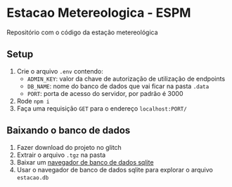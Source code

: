 # Estacao Metereologica - ESPM

Repositório com o código da estação metereológica

## Setup

1. Crie o arquivo `.env` contendo:
   - `ADMIN_KEY`: valor da chave de autorização de utilização de endpoints
   - `DB_NAME`: nome do banco de dados que vai ficar na pasta `.data`
   - `PORT`: porta de acesso do servidor, por padrão é 3000
2. Rode `npm i`
3. Faça uma requisição `GET` para o endereço `localhost:PORT/`

## Baixando o banco de dados

1. Fazer download do projeto no glitch
2. Extrair o arquivo `.tgz` na pasta
3. Baixar um [navegador de banco de dados sqlite](https://sqlitebrowser.org/dl/)
4. Usar o navegador de banco de dados sqlite para explorar o arquivo `estacao.db`

